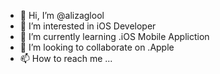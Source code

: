- 👋 Hi, I’m @alizaglool
- 👀 I’m interested in iOS Developer
- 🌱 I’m currently learning .iOS Mobile Appliction
- 💞️ I’m looking to collaborate on .Apple
- 📫 How to reach me ...

<!---
alizaglool/alizaglool is a ✨ special ✨ repository because its `README.md` (this file) appears on your GitHub profile.
You can click the Preview link to take a look at your changes.
--->
